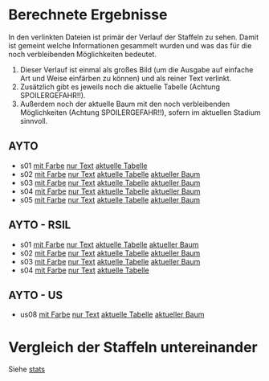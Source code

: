 # Berechnete Ergebnisse

In den verlinkten Dateien ist primär der Verlauf der Staffeln zu sehen. Damit
ist gemeint welche Informationen gesammelt wurden und was das für die noch
verbleibenden Möglichkeiten bedeutet.

1. Dieser Verlauf ist einmal als großes Bild (um die Ausgabe auf einfache Art und
Weise einfärben zu können) und als reiner Text verlinkt.
3. Zusätzlich gibt es jeweils noch die aktuelle Tabelle (Achtung SPOILERGEFAHR!!).
4. Außerdem noch der aktuelle Baum mit den noch verbleibenden Möglichkeiten (Achtung
SPOILERGEFAHR!!), sofern im aktuellen Stadium sinnvoll.

## AYTO
- s01 [mit Farbe](s01/s01.col.png) [nur Text](s01/s01.out) [aktuelle Tabelle](s01/s01_tab.png)
- s02 [mit Farbe](s02/s02.col.png) [nur Text](s02/s02.out) [aktuelle Tabelle](s02/s02_tab.png) [aktueller Baum](s02/s02.pdf)
- s03 [mit Farbe](s03/s03.col.png) [nur Text](s03/s03.out) [aktuelle Tabelle](s03/s03_tab.png) [aktueller Baum](s03/s03.pdf)
- s04 [mit Farbe](s04/s04.col.png) [nur Text](s04/s04.out) [aktuelle Tabelle](s04/s04_tab.png) [aktueller Baum](s04/s04.pdf)
- s05 [mit Farbe](s05/s05.col.png) [nur Text](s05/s05.out) [aktuelle Tabelle](s05/s05_tab.png) [aktueller Baum](s05/s05.pdf)

## AYTO - RSIL
- s01 [mit Farbe](s01r/s01r.col.png) [nur Text](s01r/s01r.out) [aktuelle Tabelle](s01r/s01r_tab.png) [aktueller Baum](s01r/s01r.pdf)
- s02 [mit Farbe](s02r/s02r.col.png) [nur Text](s02r/s02r.out) [aktuelle Tabelle](s02r/s02r_tab.png) [aktueller Baum](s02r/s02r.pdf)
- s03 [mit Farbe](s03r/s03r.col.png) [nur Text](s03r/s03r.out) [aktuelle Tabelle](s03r/s03r_tab.png) [aktueller Baum](s03r/s03r.pdf)
- s04 [mit Farbe](s04r/s04r.col.png) [nur Text](s04r/s04r.out) [aktuelle Tabelle](s04r/s04r_tab.png)

## AYTO - US
- us08 [mit Farbe](us08/us08.col.png) [nur Text](us08/us08.out) [aktuelle Tabelle](us08/us08_tab.png) [aktueller Baum](us08/us08.pdf)

# Vergleich der Staffeln untereinander

Siehe [stats](stats.html)
